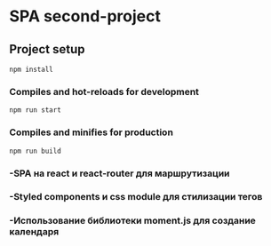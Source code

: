 # SPA second-project

## Project setup
```
npm install
```

### Compiles and hot-reloads for development
```
npm run start
```

### Compiles and minifies for production
```
npm run build
```

### -SPA на react и react-router для маршрутизации
### -Styled components и css module для стилизации тегов
### -Использование библиотеки moment.js для создание календаря
